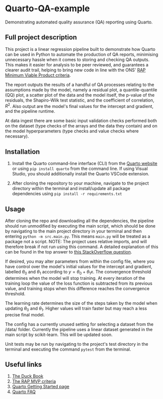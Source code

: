 # Quarto-QA-example

Demonstrating automated quality assurance (QA) reporting using Quarto.

## Full project description

This project is a linear regression pipeline built to demonstrate how Quarto can be used in Python to automate the production of QA reports, minimising unnecessary 
hassle when it comes to storing and checking QA outputs. This makes it easier for analysis to be peer reviewed, and guarantees a clearer audit trail, helping to bring 
new code in line with the
ONS' [RAP Minimum Viable Product criteria](https://github.com/best-practice-and-impact/rap_mvp_maturity_guidance/blob/master/Reproducible-Analytical-Pipelines-MVP.md).

The report outputs the results of a handful of QA processes relating to the assumptions made by the model, namely a residual plot, a quantile-quantile (QQ) plot, a scatter plot of the data and the model itself, the p-value of the residuals, the Shapiro-Wilk test statistic, and the coefficient of correlation, $R^2$. Also output are the model's final values for the intercept and gradient, and the pipeline runtime.

At data ingest there are some basic input validation checks performed both on the dataset (type checks of the arrays and the data they contain) and on the model hyperparameters (type checks and value checks where necessary).

## Installation

1. Install the Quarto command-line interface (CLI) from the [Quarto website](https://quarto.org/docs/get-started/) or using `pip install quarto` from the command line.
If using Visual Studio, you should additionally install the Quarto VSCode extension.

2. After cloning the repository to your machine, navigate to the project directory within the terminal and install/update all package dependencies 
using `pip install -r requirements.txt`

## Usage

After cloning the repo and downloading all the dependencies, the pipeline should run unmodified by executing the main script, which should be done by navigating to the main project directory in your terminal and then entering `python -m src.main.py`. This means `main.py` will be treated as a package not a script. NOTE: The project uses relative imports, and will therefore break if not run using this command. A detailed explanation of this can be found in the top answer to [this StackOverflow question](https://stackoverflow.com/questions/14132789/relative-imports-for-the-billionth-time).

 If desired, you may alter parameters from within the config file, where you have control over the model's initial values for the intercept and gradient, labelled $\theta_0$ and $\theta_1$ according to $y=\theta_0 + \theta_1 x$. The convergence threshold determines when the model will stop training. At every iteration of the training loop the value of the loss function is subtracted from its previous value, and training stops when this difference reaches the convergence threshold.

The learning rate determines the size of the steps taken by the model when updating $\theta_0$ and $\theta_1$. Higher values will train faster but may reach a less precise final model.

The config has a currently unused setting for selecting a dataset from the /data/ folder. Currently the pipeline uses a linear dataset generated in the main script by scikit-learn. This will be updated soon.

Unit tests may be run by navigating to the project's test directory in the terminal and executing the command `pytest` from the terminal.

## Useful links

1. [The Duck Book](https://best-practice-and-impact.github.io/qa-of-code-guidance/intro.html)
2. [The RAP MVP criteria](https://github.com/best-practice-and-impact/rap_mvp_maturity_guidance/blob/master/Reproducible-Analytical-Pipelines-MVP.md)
3. [Quarto Getting Started page](https://quarto.org/docs/get-started/)
4. [Quarto FAQ](https://quarto.org/docs/faq/)
